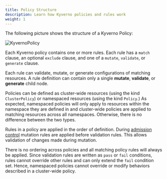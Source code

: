 ```yaml
---
title: Policy Structure
description: Learn how Kyverno policies and rules work
weight: 1
---
```


The following picture shows the structure of a Kyverno Policy:

![KyvernoPolicy](/images/Kyverno-Policy-Structure.png)

Each Kyverno policy contains one or more rules. Each rule has a `match` clause, an optional `exclude` clause, and one of a `mutate`, `validate`, or `generate` clause.

Each rule can validate, mutate, or generate configurations of matching resources. A rule definition can contain only a single **mutate**, **validate**, or **generate** child node. 

Policies can be defined as cluster-wide resources (using the kind `ClusterPolicy`) or namespaced resources (using the kind `Policy`.) As expected, namespaced policies will only apply to resources within the namespace they are defined in and cluster-wide policies are applied to matching resources across all namespaces. Otherwise, there is no difference between the two types.

Rules in a policy are applied in the order of definition. During [admission control](https://kubernetes.io/docs/reference/access-authn-authz/extensible-admission-controllers/) mutation rules are applied before validation rules. This allows validation of changes made during mutation.

There is no ordering across policies and all matching policy rules will always be applied. Since validation rules are written as `pass` or `fail` conditions, rules cannot override other rules and can only extend the `fail` condition set. Hence, namespaced policies cannot override or modify behaviors described in a cluster-wide policy.